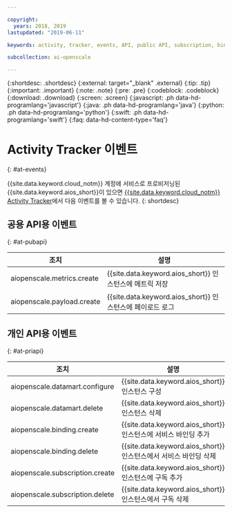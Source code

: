 ```yaml
---

copyright:
  years: 2018, 2019
lastupdated: "2019-06-11"

keywords: activity, tracker, events, API, public API, subscription, binding

subcollection: ai-openscale

---
```


{:shortdesc: .shortdesc}
{:external: target="_blank" .external}
{:tip: .tip}
{:important: .important}
{:note: .note}
{:pre: .pre}
{:codeblock: .codeblock}
{:download: .download}
{:screen: .screen}
{:javascript: .ph data-hd-programlang='javascript'}
{:java: .ph data-hd-programlang='java'}
{:python: .ph data-hd-programlang='python'}
{:swift: .ph data-hd-programlang='swift'}
{:faq: data-hd-content-type='faq'}

# Activity Tracker 이벤트
{: #at-events}

{{site.data.keyword.cloud_notm}} 계정에 서비스로 프로비저닝된 {{site.data.keyword.aios_short}}이 있으면 [{{site.data.keyword.cloud_notm}} Activity Tracker](/docs/services/cloud-activity-tracker?topic=cloud-activity-tracker-activity_tracker_ov)에서 다음 이벤트를 볼 수 있습니다.
{: shortdesc}

## 공용 API용 이벤트
{: #at-pubapi}

| 조치 |설명 |
| -- | -- |
| aiopenscale.metrics.create | {{site.data.keyword.aios_short}} 인스턴스에 메트릭 저장 |
| aiopenscale.payload.create | {{site.data.keyword.aios_short}} 인스턴스에 페이로드 로그 |

## 개인 API용 이벤트
{: #at-priapi}

| 조치 |설명 |
| -- | -- |
| aiopenscale.datamart.configure | {{site.data.keyword.aios_short}} 인스턴스 구성 |
| aiopenscale.datamart.delete | {{site.data.keyword.aios_short}} 인스턴스 삭제 |
| aiopenscale.binding.create | {{site.data.keyword.aios_short}} 인스턴스에 서비스 바인딩 추가 |
| aiopenscale.binding.delete | {{site.data.keyword.aios_short}} 인스턴스에서 서비스 바인딩 삭제 |
| aiopenscale.subscription.create | {{site.data.keyword.aios_short}} 인스턴스에 구독 추가 |
| aiopenscale.subscription.delete | {{site.data.keyword.aios_short}} 인스턴스에서 구독 삭제 |
